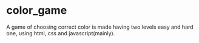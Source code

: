 # color_game
A game of choosing correct color is made having two levels easy and hard one, using  html, css and javascript(mainly).
